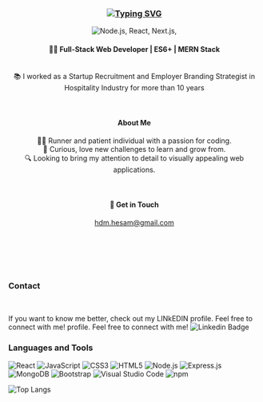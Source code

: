 ### <div align="center">[![Typing SVG](https://readme-typing-svg.demolab.com?font=Reem+Kufi&weight=500&size=27&duration=3000&pause=2000&color=FFFAFA&background=0c1117&center=true&vCenter=true&width=500&lines=Hi%2C+I'm+Hesam!+%20+Nice+to+meet+you+%F0%9F%91%8B)](https://git.io/typing-svg)</div>

<p align="center">
 <img src="https://skillicons.dev/icons?i=javascript,mongodb,expressjs,react,nodejs" alt="Node.js, React, Next.js," />
</p>


#### <div align="center">🧑‍💻 Full-Stack Web Developer  |  ES6+  |  MERN Stack</div>

<br/>
<div align="center">📚 I worked as a Startup Recruitment and Employer Branding Strategist in Hospitality Industry for more than 10 years</div>
<br/>
<br/> 


#### <div align="center"> About Me</div>
<div align="center">
  🏃🏻 Runner and patient individual with a passion for coding.<br/>
  🌱 Curious, love new challenges to learn and grow from.<br/>
  🔍 Looking to bring my attention to detail to visually appealing web applications.<br/>
  
</div>
<br/>  
<br/>

#### <div align="center">📲 Get in Touch</div> 
<div align="center"><a href="mailto:hdm.hesam@gmail.com">hdm.hesam@gmail.com</a></div>  

<br/>
<br/> 
<br/> 
<br/> 
<br/>  

 ### Contact

 
<br/>

If you want to know me better, check out my LINkEDIN profile. Feel free to connect with me! profile. Feel free to connect with me! ![Linkedin Badge](https://img.shields.io/badge/-LinkedIn-blue?style=for-the-badge&logo=Linkedin&&target=_blanklogoColor=white&link=https://www.linkedin.com/in/hesamde/) 


###  Languages and Tools

 ![React](https://img.shields.io/badge/react-%2320232a.svg?style=for-the-badge&logo=react&logoColor=%2361DAFB)
 ![JavaScript](https://img.shields.io/badge/javascript-%23323330.svg?style=for-the-badge&logo=javascript&logoColor=%23F7DF1E)
 ![CSS3](https://img.shields.io/badge/css3-%231572B6.svg?style=for-the-badge&logo=css3&logoColor=white)
 ![HTML5](https://img.shields.io/badge/html5-%23E34F26.svg?style=for-the-badge&logo=html5&logoColor=white)
 ![Node.js](https://img.shields.io/badge/Node.js-339933?style=for-the-badge&logo=nodedotjs&logoColor=white)
 ![Express.js](https://img.shields.io/badge/express.js-%23404d59.svg?style=for-the-badge&logo=express&logoColor=%2361DAFB)
 ![MongoDB](https://img.shields.io/badge/MongoDB-%234ea94b.svg?style=for-the-badge&logo=mongodb&logoColor=white)
 ![Bootstrap](https://img.shields.io/badge/bootstrap-%23563D7C.svg?style=for-the-badge&logo=bootstrap&logoColor=white)
 ![Visual Studio Code](https://img.shields.io/badge/Visual%20Studio%20Code-0078d7.svg?style=for-the-badge&logo=visual-studio-code&logoColor=white)
 ![npm](https://img.shields.io/badge/npm-CB3837?style=for-the-badge&logo=npm&logoColor=white)

![Top Langs](https://github-readme-stats.vercel.app/api/top-langs/?username=hesamde&layout=compact&theme=swift&hide_border=true&bg_color=FFFFFF66)

  

